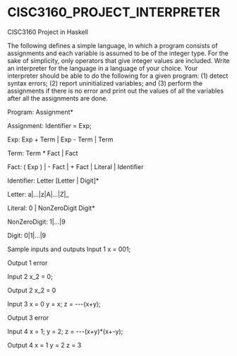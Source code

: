 # CISC3160_PROJECT_INTERPRETER
CISC3160 Project in Haskell

The following defines a simple language, in which a program consists of assignments and each variable is assumed to be of the integer type. For the sake of simplicity, only operators that give integer values are included. Write an interpreter for the language in a language of your choice. Your interpreter should be able to do the following for a given program: (1) detect syntax errors; (2) report uninitialized variables; and (3) perform the assignments if there is no error and print out the values of all the variables after all the assignments are done.

Program: Assignment*

Assignment: Identifier = Exp;

Exp: Exp + Term | Exp - Term | Term

Term: Term * Fact | Fact

Fact: ( Exp ) | - Fact | + Fact | Literal | Identifier

Identifier: Letter [Letter | Digit]*

Letter: a|...|z|A|...|Z|_

Literal: 0 | NonZeroDigit Digit*

NonZeroDigit: 1|...|9

Digit: 0|1|...|9

Sample inputs and outputs Input 1 x = 001;

Output 1 error

Input 2 x_2 = 0;

Output 2 x_2 = 0

Input 3 
x = 0 
y = x; 
z = ---(x+y);

Output 3 error

Input 4 
x = 1; 
y = 2; 
z = ---(x+y)*(x+-y);

Output 4 
x = 1 
y = 2 
z = 3
